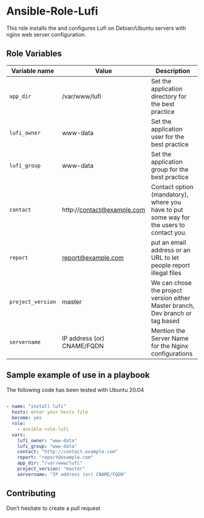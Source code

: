 Ansible-Role-Lufi
=========
This role installs the and configures Lufi on Debian/Ubuntu servers with nginx web server configuration.

Role Variables
-------------- 
| Variable name | Value | Description |
| ------------- | ----- | ----------- |
| `app_dir` | /var/www/lufi | Set the application directory for the best practice |
| `lufi_owner` | www-data | Set the application user for the best practice |
| `lufi_group` | www-data | Set the application group for the best practice |
| `contact` | http://contact@example.com | Contact option (mandatory), where you have to put some way for the users to contact you. |
| `report` | report@example.com | put an email address or an URL to let people report illegal files |
| `project_version` | master | We can chose the project version either Master branch, Dev branch or tag based |
| `servername` | IP address (or) CNAME/FQDN | Mention the Server Name for the Nginx configurations |

Sample example of use in a playbook
--------------

The following code has been tested with Ubuntu 20.04

```yaml
 
- name: "install lufi"
  hosts: enter your hosts file
  become: yes
  role:
    - ansible-role-lufi
  vars:
    lufi_owner: "www-data"
    lufi_group: "www-data"
    contact: "http://contact.example.com"
    report: "report@example.com"
    app_dir: "/var/www/lufi"
    project_version: "master"
    servername: "IP address (or) CNAME/FQDN"
```   

Contributing
------------
Don’t hesitate to create a pull request









